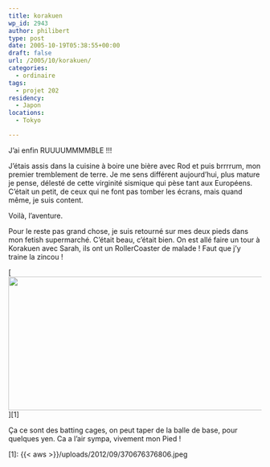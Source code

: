 ```yaml
---
title: korakuen
wp_id: 2943
author: philibert
type: post
date: 2005-10-19T05:38:55+00:00
draft: false
url: /2005/10/korakuen/
categories:
  - ordinaire
tags:
  - projet 202
residency:
  - Japon
locations:
  - Tokyo

---
```

J&rsquo;ai enfin RUUUUMMMMBLE !!!
  
J&rsquo;étais assis dans la cuisine à boire une bière avec Rod et puis brrrrum, mon premier tremblement de terre. Je me sens différent aujourd&rsquo;hui, plus mature je pense, délesté de cette virginité sismique qui pèse tant aux Européens. C&rsquo;était un petit, de ceux qui ne font pas tomber les écrans, mais quand même, je suis content.
  
Voilà, l&rsquo;aventure.

Pour le reste pas grand chose, je suis retourné sur mes deux pieds dans mon fetish supermarché. C&rsquo;était beau, c&rsquo;était bien. On est allé faire un tour à Korakuen avec Sarah, ils ont un RollerCoaster de malade ! Faut que j&rsquo;y traine la zincou !

[<img src="{{< aws >}}/uploads/2012/09/370676376806.jpeg" alt="" title="370676376806" width="554" height="266" class="alignnone size-full wp-image-2944" srcset="{{< aws >}}/uploads/2012/09/370676376806.jpeg 554w, {{< aws >}}/uploads/2012/09/370676376806-300x144.jpeg 300w, {{< aws >}}/uploads/2012/09/370676376806-263x126.jpeg 263w" sizes="(max-width: 554px) 100vw, 554px" />][1]

Ça ce sont des batting cages, on peut taper de la balle de base, pour quelques yen. Ca a l&rsquo;air sympa, vivement mon Pied !

 [1]: {{< aws >}}/uploads/2012/09/370676376806.jpeg